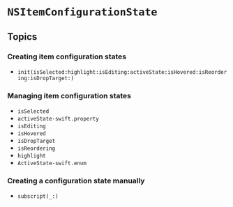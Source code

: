 # ``NSItemConfigurationState``

## Topics

### Creating item configuration states

- ``init(isSelected:highlight:isEditing:activeState:isHovered:isReordering:isDropTarget:)``

### Managing item configuration states

- ``isSelected``
- ``activeState-swift.property``
- ``isEditing``
- ``isHovered``
- ``isDropTarget``
- ``isReordering``
- ``highlight``
- ``ActiveState-swift.enum``

### Creating a configuration state manually

- ``subscript(_:)``
